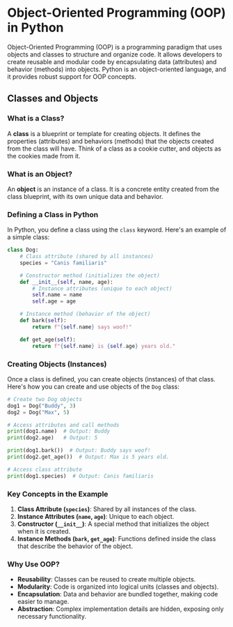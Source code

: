 # Object-Oriented Programming (OOP) in Python

Object-Oriented Programming (OOP) is a programming paradigm that uses objects and classes to structure and organize code. It allows developers to create reusable and modular code by encapsulating data (attributes) and behavior (methods) into objects. Python is an object-oriented language, and it provides robust support for OOP concepts.

## Classes and Objects

### What is a Class?
A **class** is a blueprint or template for creating objects. It defines the properties (attributes) and behaviors (methods) that the objects created from the class will have. Think of a class as a cookie cutter, and objects as the cookies made from it.

### What is an Object?
An **object** is an instance of a class. It is a concrete entity created from the class blueprint, with its own unique data and behavior.

### Defining a Class in Python
In Python, you define a class using the `class` keyword. Here's an example of a simple class:

```python
class Dog:
    # Class attribute (shared by all instances)
    species = "Canis familiaris"

    # Constructor method (initializes the object)
    def __init__(self, name, age):
        # Instance attributes (unique to each object)
        self.name = name
        self.age = age

    # Instance method (behavior of the object)
    def bark(self):
        return f"{self.name} says woof!"

    def get_age(self):
        return f"{self.name} is {self.age} years old."
```

### Creating Objects (Instances)
Once a class is defined, you can create objects (instances) of that class. Here's how you can create and use objects of the `Dog` class:

```python
# Create two Dog objects
dog1 = Dog("Buddy", 3)
dog2 = Dog("Max", 5)

# Access attributes and call methods
print(dog1.name)  # Output: Buddy
print(dog2.age)   # Output: 5

print(dog1.bark())  # Output: Buddy says woof!
print(dog2.get_age())  # Output: Max is 5 years old.

# Access class attribute
print(dog1.species)  # Output: Canis familiaris
```

### Key Concepts in the Example
1. **Class Attribute (`species`)**: Shared by all instances of the class.
2. **Instance Attributes (`name`, `age`)**: Unique to each object.
3. **Constructor (`__init__`)**: A special method that initializes the object when it is created.
4. **Instance Methods (`bark`, `get_age`)**: Functions defined inside the class that describe the behavior of the object.

### Why Use OOP?
- **Reusability**: Classes can be reused to create multiple objects.
- **Modularity**: Code is organized into logical units (classes and objects).
- **Encapsulation**: Data and behavior are bundled together, making code easier to manage.
- **Abstraction**: Complex implementation details are hidden, exposing only necessary functionality.
